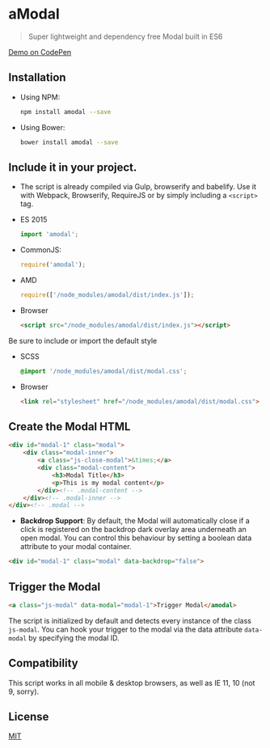 # aModal
> Super lightweight and dependency free Modal built in ES6

[Demo on CodePen](https://codepen.io/Alecaddd/pen/XgdKjB)

## Installation

* Using NPM:
  ```sh
  npm install amodal --save
  ```

* Using Bower:
  ```sh
  bower install amodal --save
  ```

## Include it in your project.

* The script is already compiled via Gulp, browserify and babelify. Use it with Webpack, Browserify, RequireJS or by simply including a `<script>` tag.

* ES 2015
  ```javascript
  import 'amodal';
  ```

* CommonJS:
	```javascript
	require('amodal');
	```

* AMD
	```javascript
	require(['/node_modules/amodal/dist/index.js']);
	```

* Browser
	```html
	<script src="/node_modules/amodal/dist/index.js"></script>
	```

Be sure to include or import the default style

* SCSS
  ```scss
  @import '/node_modules/amodal/dist/modal.css';
  ```

* Browser
	```html
	<link rel="stylesheet" href="/node_modules/amodal/dist/modal.css">
	```

## Create the Modal HTML

```html
<div id="modal-1" class="modal">
	<div class="modal-inner">
		<a class="js-close-modal">&times;</a>
		<div class="modal-content">	  
			<h3>Modal Title</h3>
			<p>This is my modal content</p>			
		</div><!-- .modal-content -->
	</div><!-- .modal-inner -->
</div><!-- .modal -->
```

* **Backdrop Support**: By default, the Modal will automatically close if a click is registered on the backdrop dark overlay area underneath an open modal. You can control this behaviour by setting a boolean data attribute to your modal container.

```html
<div id="modal-1" class="modal" data-backdrop="false">
```

## Trigger the Modal

```html
<a class="js-modal" data-modal="modal-1">Trigger Modal</amodal>
```

The script is initialized by default and detects every instance of the class `js-modal`.
You can hook your trigger to the modal via the data attribute `data-modal` by specifying the modal ID.

## Compatibility

This script works in all mobile & desktop browsers, as well as IE 11, 10 (not 9, sorry).

## License

[MIT](https://github.com/Alecaddd/aModal/blob/master/LICENSE.txt)